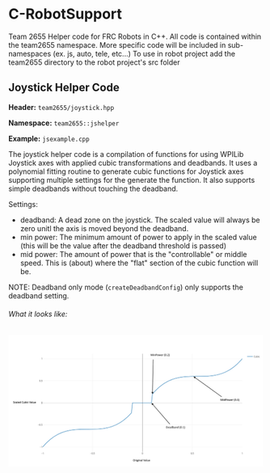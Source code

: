 # C-RobotSupport
Team 2655 Helper code for FRC Robots in C++.
All code is contained within the team2655 namespace.
More specific code will be included in sub-namespaces (ex. js, auto, tele, etc...)
To use in robot project add the team2655 directory to the robot project's src folder


## Joystick Helper Code
**Header:** `team2655/joystick.hpp`

**Namespace:** `team2655::jshelper`

**Example:** `jsexample.cpp`

The joystick helper code is a compilation of functions for using WPILib Joystick axes with applied cubic transformations and deadbands. It uses a polynomial fitting routine to generate cubic functions for Joystick axes supporting multiple settings for the generate the function. It also supports simple deadbands without touching the deadband.

Settings:
- deadband: A dead zone on the joystick. The scaled value will always be zero unitl the axis is moved beyond the deadband.
- min power: The minimum amount of power to apply in the scaled value (this will be the value after the deadband threshold is passed)
- mid power: The amount of power that is the "controllable" or middle speed. This is (about) where the "flat" section of the cubic function will be.

NOTE: Deadband only mode (`createDeadbandConfig`) only supports the deadband setting.

###### What it looks like:
![cubic-demo.png](cubic-demo.png)